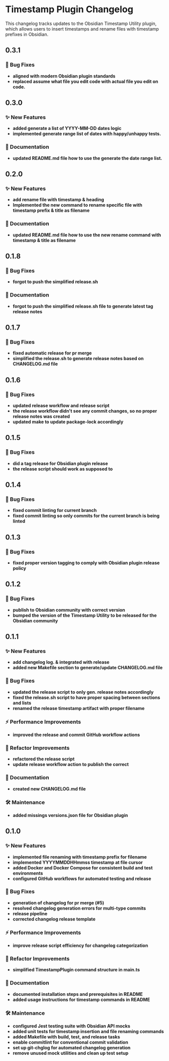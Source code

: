 # Timestamp Plugin Changelog

This changelog tracks updates to the Obsidian Timestamp Utility plugin, which allows users to insert timestamps and rename files with timestamp prefixes in Obsidian.

## 0.3.1

### 🐞 Bug Fixes

- **aligned with modern Obsidian plugin standards**
- **replaced assume what file you edit code with actual file you edit on code.**

## 0.3.0

### ✨ New Features

- **added generate a list of YYYY-MM-DD dates logic**
- **implemented generate range list of dates with happy/unhappy tests.**

### 📝 Documentation

- **updated README.md file how to use the generate the date range list.**

## 0.2.0

### ✨ New Features

- **add rename file with timestamp & heading**
- **Implemented the new command to rename specific file with timestamp prefix & title as filename**

### 📝 Documentation

- **updated README.md file how to use the new rename command with timestamp & title as filename**

## 0.1.8

### 🐞 Bug Fixes

- **forgot to push the simplified release.sh**

### 📝 Documentation

- **forgot to push the simplified release.sh file to generate latest tag release notes**

## 0.1.7

### 🐞 Bug Fixes

- **fixed automatic release for pr merge**
- **simplified the release.sh to generate release notes based on CHANGELOG.md file**

## 0.1.6

### 🐞 Bug Fixes

- **updated release workflow and release script**
- **the release workflow didn't see any commit changes, so no proper release notes was created**
- **updated make to update package-lock accordingly**

## 0.1.5

### 🐞 Bug Fixes

- **did a tag release for Obsidian plugin release**
- **the release script should work as supposed to**

## 0.1.4

### 🐞 Bug Fixes

- **fixed commit linting for current branch**
- **fixed commit linting so only commits for the current branch is being linted**

## 0.1.3

### 🐞 Bug Fixes

- **fixed proper version tagging to comply with Obsidian plugin release policy**

## 0.1.2

### 🐞 Bug Fixes

- **publish to Obsidian community with correct version**
- **bumped the version of the Timestamp Utility to be released for the Obsidian community**

## 0.1.1

### ✨ New Features

- **add changelog log. & integrated with release**
- **added new Makefile section to generate/update CHANGELOG.md file**

### 🐞 Bug Fixes

- **updated the release script to only gen. release notes accordingly**
- **fixed the release.sh script to have proper spacing between sections and lists**
- **renamed the release timestamp artifact with proper filename**

### ⚡ Performance Improvements

- **improved the release and commit GitHub workflow actions**

### 🔧 Refactor Improvements

- **refactored the release script**
- **update release workflow action to publish the correct**

### 📝 Documentation

- **created new CHANGELOG.md file**

### 🛠️ Maintenance

- **added missings versions.json file for Obsidian plugin**

## 0.1.0

### ✨ New Features

- **implemented file renaming with timestamp prefix for filename**
- **implemented YYYYMMDDHHmmss timestamp at file cursor**
- **added Docker and Docker Compose for consistent build and test environments**
- **configured GitHub workflows for automated testing and release**

### 🐞 Bug Fixes

- **generation of changelog for pr merge (#5)**
- **resolved changelog generation errors for multi-type commits**
- **release pipeline**
- **corrected changelog release template**

### ⚡ Performance Improvements

- **improve release script efficiency for changelog categorization**

### 🔧 Refactor Improvements

- **simplified TimestampPlugin command structure in main.ts**

### 📝 Documentation

- **documented installation steps and prerequisites in README**
- **added usage instructions for timestamp commands in README**

### 🛠️ Maintenance

- **configured Jest testing suite with Obsidian API mocks**
- **added unit tests for timestamp insertion and file renaming commands**
- **added Makefile with build, test, and release tasks**
- **enable commitlint for conventional commit validation**
- **set up git-chglog for automated changelog generation**
- **remove unused mock utilities and clean up test setup**
